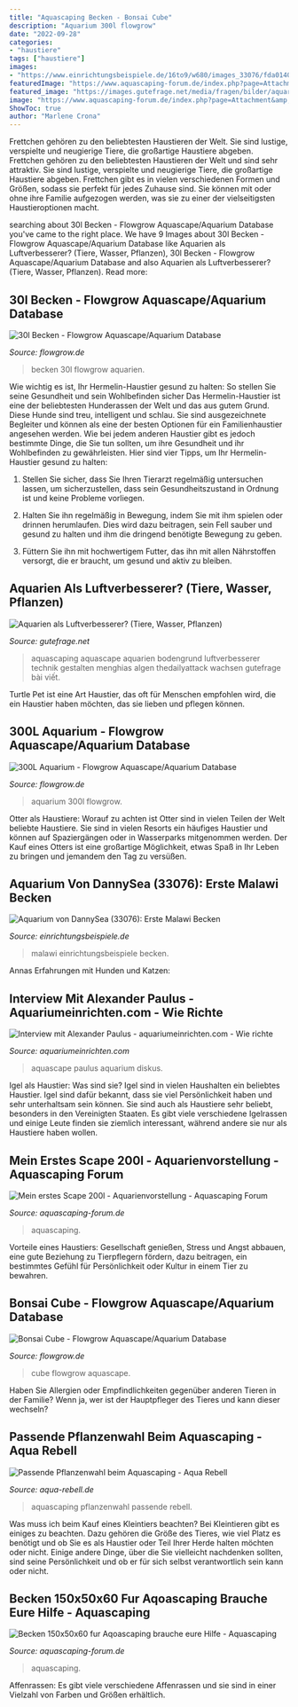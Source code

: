 ```yaml
---
title: "Aquascaping Becken - Bonsai Cube"
description: "Aquarium 300l flowgrow"
date: "2022-09-28"
categories:
- "haustiere"
tags: ["haustiere"]
images:
- "https://www.einrichtungsbeispiele.de/16to9/w680/images_33076/fda01404771b468b135339ccb4cd37fc.jpg"
featuredImage: "https://www.aquascaping-forum.de/index.php?page=Attachment&amp;attachmentID=3196"
featured_image: "https://images.gutefrage.net/media/fragen/bilder/aquarien-als-luftverbesserer/0_original.jpg?v=1522163111000"
image: "https://www.aquascaping-forum.de/index.php?page=Attachment&amp;attachmentID=1362"
ShowToc: true
author: "Marlene Crona"
---
```



Frettchen gehören zu den beliebtesten Haustieren der Welt. Sie sind lustige, verspielte und neugierige Tiere, die großartige Haustiere abgeben.
Frettchen gehören zu den beliebtesten Haustieren der Welt und sind sehr attraktiv. Sie sind lustige, verspielte und neugierige Tiere, die großartige Haustiere abgeben. Frettchen gibt es in vielen verschiedenen Formen und Größen, sodass sie perfekt für jedes Zuhause sind. Sie können mit oder ohne ihre Familie aufgezogen werden, was sie zu einer der vielseitigsten Haustieroptionen macht.

	

		
searching about 30l Becken - Flowgrow Aquascape/Aquarium Database you've came to the right place. We have 9 Images about 30l Becken - Flowgrow Aquascape/Aquarium Database like Aquarien als Luftverbesserer? (Tiere, Wasser, Pflanzen), 30l Becken - Flowgrow Aquascape/Aquarium Database and also Aquarien als Luftverbesserer? (Tiere, Wasser, Pflanzen). Read more:
		
    
## 30l Becken - Flowgrow Aquascape/Aquarium Database

<img loading=lazy src="https://www.flowgrow.de/db/images/tanks/detail/30l-becken-5d3397a174c0c.jpg" onerror="this.onerror=null;this.src='https://tse4.mm.bing.net/th?id=OIP.43cXb437lN8XJiLVSarTKwHaFi&amp;pid=15.1';" alt="30l Becken - Flowgrow Aquascape/Aquarium Database">

_Source: flowgrow.de_

>becken 30l flowgrow aquarien. 

	

Wie wichtig es ist, Ihr Hermelin-Haustier gesund zu halten: So stellen Sie seine Gesundheit und sein Wohlbefinden sicher
Das Hermelin-Haustier ist eine der beliebtesten Hunderassen der Welt und das aus gutem Grund. Diese Hunde sind treu, intelligent und schlau. Sie sind ausgezeichnete Begleiter und können als eine der besten Optionen für ein Familienhaustier angesehen werden. Wie bei jedem anderen Haustier gibt es jedoch bestimmte Dinge, die Sie tun sollten, um ihre Gesundheit und ihr Wohlbefinden zu gewährleisten. Hier sind vier Tipps, um Ihr Hermelin-Haustier gesund zu halten:
1. Stellen Sie sicher, dass Sie Ihren Tierarzt regelmäßig untersuchen lassen, um sicherzustellen, dass sein Gesundheitszustand in Ordnung ist und keine Probleme vorliegen.

2. Halten Sie ihn regelmäßig in Bewegung, indem Sie mit ihm spielen oder drinnen herumlaufen. Dies wird dazu beitragen, sein Fell sauber und gesund zu halten und ihm die dringend benötigte Bewegung zu geben.

3. Füttern Sie ihn mit hochwertigem Futter, das ihn mit allen Nährstoffen versorgt, die er braucht, um gesund und aktiv zu bleiben.

    
## Aquarien Als Luftverbesserer? (Tiere, Wasser, Pflanzen)

<img loading=lazy src="https://images.gutefrage.net/media/fragen/bilder/aquarien-als-luftverbesserer/0_original.jpg?v=1522163111000" onerror="this.onerror=null;this.src='https://tse4.mm.bing.net/th?id=OIP.A6rR7ALXT_68zdMrYjHuiQHaFj&amp;pid=15.1';" alt="Aquarien als Luftverbesserer? (Tiere, Wasser, Pflanzen)">

_Source: gutefrage.net_

>aquascaping aquascape aquarien bodengrund luftverbesserer technik gestalten menghias algen thedailyattack wachsen gutefrage bài viết. 

	

Turtle Pet ist eine Art Haustier, das oft für Menschen empfohlen wird, die ein Haustier haben möchten, das sie lieben und pflegen können.

    
## 300L Aquarium - Flowgrow Aquascape/Aquarium Database

<img loading=lazy src="https://www.flowgrow.de/db/images/tanks/detail/300l-aquarium-51bc42fa63596.jpg" onerror="this.onerror=null;this.src='https://tse1.mm.bing.net/th?id=OIP.0wMTLWL_ruD1R_EWHnox2AHaFj&amp;pid=15.1';" alt="300L Aquarium - Flowgrow Aquascape/Aquarium Database">

_Source: flowgrow.de_

>aquarium 300l flowgrow. 

	

Otter als Haustiere: Worauf zu achten ist
Otter sind in vielen Teilen der Welt beliebte Haustiere. Sie sind in vielen Resorts ein häufiges Haustier und können auf Spaziergängen oder in Wasserparks mitgenommen werden. Der Kauf eines Otters ist eine großartige Möglichkeit, etwas Spaß in Ihr Leben zu bringen und jemandem den Tag zu versüßen.

    
## Aquarium Von DannySea (33076): Erste Malawi Becken

<img loading=lazy src="https://www.einrichtungsbeispiele.de/16to9/w680/images_33076/fda01404771b468b135339ccb4cd37fc.jpg" onerror="this.onerror=null;this.src='https://tse3.mm.bing.net/th?id=OIP.VKO9kQGxkd6q4tRIsyhtrgHaEK&amp;pid=15.1';" alt="Aquarium von DannySea (33076): Erste Malawi Becken">

_Source: einrichtungsbeispiele.de_

>malawi einrichtungsbeispiele becken. 

	

Annas Erfahrungen mit Hunden und Katzen:

    
## Interview Mit Alexander Paulus - Aquariumeinrichten.com - Wie Richte

<img loading=lazy src="http://www.aquariumeinrichten.com/content/image/px1200-content/alexander-paulus-aquascape3.jpg" onerror="this.onerror=null;this.src='https://tse3.mm.bing.net/th?id=OIP.lMWajzyVilZUgPdx9v4_TQHaEU&amp;pid=15.1';" alt="Interview mit Alexander Paulus - aquariumeinrichten.com - Wie richte">

_Source: aquariumeinrichten.com_

>aquascape paulus aquarium diskus. 

	

Igel als Haustier: Was sind sie?
Igel sind in vielen Haushalten ein beliebtes Haustier. Igel sind dafür bekannt, dass sie viel Persönlichkeit haben und sehr unterhaltsam sein können. Sie sind auch als Haustiere sehr beliebt, besonders in den Vereinigten Staaten. Es gibt viele verschiedene Igelrassen und einige Leute finden sie ziemlich interessant, während andere sie nur als Haustiere haben wollen.

    
## Mein Erstes Scape 200l - Aquarienvorstellung - Aquascaping Forum

<img loading=lazy src="https://www.aquascaping-forum.de/index.php?page=Attachment&amp;attachmentID=1362" onerror="this.onerror=null;this.src='https://tse3.mm.bing.net/th?id=OIP.al_cMlUeCSnsq6RxPsqj_QHaFj&amp;pid=15.1';" alt="Mein erstes Scape 200l - Aquarienvorstellung - Aquascaping Forum">

_Source: aquascaping-forum.de_

>aquascaping. 

	

Vorteile eines Haustiers: Gesellschaft genießen, Stress und Angst abbauen, eine gute Beziehung zu Tierpflegern fördern, dazu beitragen, ein bestimmtes Gefühl für Persönlichkeit oder Kultur in einem Tier zu bewahren.

    
## Bonsai Cube - Flowgrow Aquascape/Aquarium Database

<img loading=lazy src="https://www.flowgrow.de/db/images/tanks/detail/bonsai-cube-566ef7060a725.jpg" onerror="this.onerror=null;this.src='https://tse1.mm.bing.net/th?id=OIP.Hn8J4W7_AZn8EHJ6_goergHaFH&amp;pid=15.1';" alt="Bonsai Cube - Flowgrow Aquascape/Aquarium Database">

_Source: flowgrow.de_

>cube flowgrow aquascape. 

	

Haben Sie Allergien oder Empfindlichkeiten gegenüber anderen Tieren in der Familie? Wenn ja, wer ist der Hauptpfleger des Tieres und kann dieser wechseln?

    
## Passende Pflanzenwahl Beim Aquascaping - Aqua Rebell

<img loading=lazy src="https://www.aqua-rebell.de/images/aquascaping/aquascaping-pflanzenwahl-01.jpg" onerror="this.onerror=null;this.src='https://tse3.mm.bing.net/th?id=OIP.M_BzozwFIFSn4oWoJmIBKgHaFj&amp;pid=15.1';" alt="Passende Pflanzenwahl beim Aquascaping - Aqua Rebell">

_Source: aqua-rebell.de_

>aquascaping pflanzenwahl passende rebell. 

	

Was muss ich beim Kauf eines Kleintiers beachten?
Bei Kleintieren gibt es einiges zu beachten. Dazu gehören die Größe des Tieres, wie viel Platz es benötigt und ob Sie es als Haustier oder Teil Ihrer Herde halten möchten oder nicht. Einige andere Dinge, über die Sie vielleicht nachdenken sollten, sind seine Persönlichkeit und ob er für sich selbst verantwortlich sein kann oder nicht.

    
## Becken 150x50x60 Fur Aqoascaping Brauche Eure Hilfe - Aquascaping

<img loading=lazy src="https://www.aquascaping-forum.de/index.php?page=Attachment&amp;attachmentID=3196" onerror="this.onerror=null;this.src='https://tse4.mm.bing.net/th?id=OIP.utynPrr8dbeNd8ZLRQu9KAHaE8&amp;pid=15.1';" alt="Becken 150x50x60 fur Aqoascaping brauche eure Hilfe - Aquascaping">

_Source: aquascaping-forum.de_

>aquascaping. 

	

Affenrassen: Es gibt viele verschiedene Affenrassen und sie sind in einer Vielzahl von Farben und Größen erhältlich.

